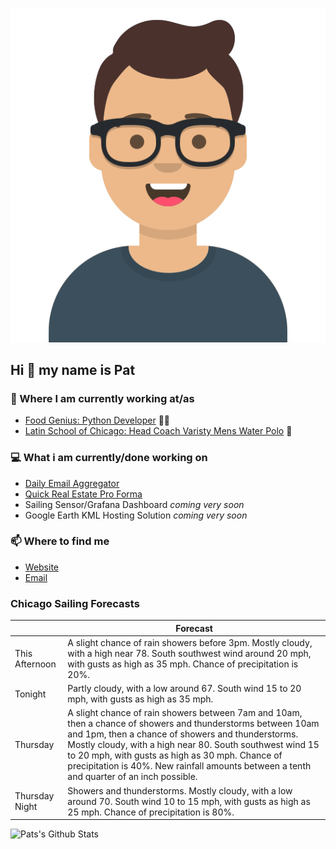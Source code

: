 [![Social banner for p-j-falconer](https://raw.githubusercontent.com/P-J-FALCONER/P-J-FALCONER/master/assets/avataaars.svg)](https://patfalconer.com/)
## Hi :wave: my name is Pat

### 💼 Where I am currently working at/as
- [Food Genius: Python Developer](https://getfoodgenius.com/) 🍔🐍
- [Latin School of Chicago: Head Coach Varisty Mens Water Polo](https://www.latinschool.org/) 🤽


### 💻 What i am currently/done working on
 - [Daily Email Aggregator](https://github.com/P-J-FALCONER/dott_daily_mail)
 - [Quick Real Estate Pro Forma](https://github.com/P-J-FALCONER/henry)
 - Sailing Sensor/Grafana Dashboard *coming very soon*
 - Google Earth KML Hosting Solution *coming very soon*

### 📫 Where to find me
 - [Website](https://patfalconer.com/)
 - [Email](mailto:patrick.j.falconer@gmail.com)


### Chicago Sailing Forecasts
|   | Forecast  |
|---|---|
| This Afternoon | A slight chance of rain showers before 3pm. Mostly cloudy, with a high near 78. South southwest wind around 20 mph, with gusts as high as 35 mph. Chance of precipitation is 20%. |
| Tonight | Partly cloudy, with a low around 67. South wind 15 to 20 mph, with gusts as high as 35 mph. |
| Thursday | A slight chance of rain showers between 7am and 10am, then a chance of showers and thunderstorms between 10am and 1pm, then a chance of showers and thunderstorms. Mostly cloudy, with a high near 80. South southwest wind 15 to 20 mph, with gusts as high as 30 mph. Chance of precipitation is 40%. New rainfall amounts between a tenth and quarter of an inch possible. |
| Thursday Night | Showers and thunderstorms. Mostly cloudy, with a low around 70. South wind 10 to 15 mph, with gusts as high as 25 mph. Chance of precipitation is 80%. |

![Pats's Github Stats](https://github-readme-stats.vercel.app/api?username=p-j-falconer&show_icons=true&theme=radical)
